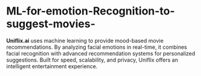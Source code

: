 # ML-for-emotion-Recognition-to-suggest-movies-
**Uniflix.ai** uses machine learning to provide mood-based movie recommendations. By analyzing facial emotions in real-time, it combines facial recognition with advanced recommendation systems for personalized suggestions. Built for speed, scalability, and privacy, Uniflix offers an intelligent entertainment experience.
